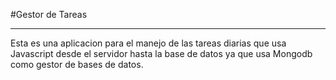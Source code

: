 #Gestor de Tareas
********************************

Esta es una aplicacion para el manejo de las tareas diarias que usa Javascript desde el servidor hasta la base de datos ya que usa Mongodb como gestor de bases de datos.

